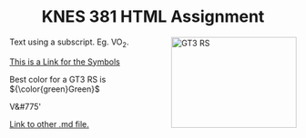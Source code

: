 <h1 align="center"> KNES 381 HTML Assignment </h1>

<img align="right" src="https://cdn.motor1.com/images/mgl/8bpn2/s1/4x3/2018-porsche-911-gt3-rs.webp" alt="GT3 RS" width="220" height="160">

<p2>Text using a subscript. Eg. VO<sub>2</sub>.</p2>

<a href="https://www.toptal.com/designers/htmlarrows/symbols/"> This is a Link for the Symbols </a>

Best color for a GT3 RS is ${\color{green}Green}$

V&#775'

<a href = "https://github.com/NickRen12/Learn_Code/blob/main/readme.md"> Link to other .md file. </a>
